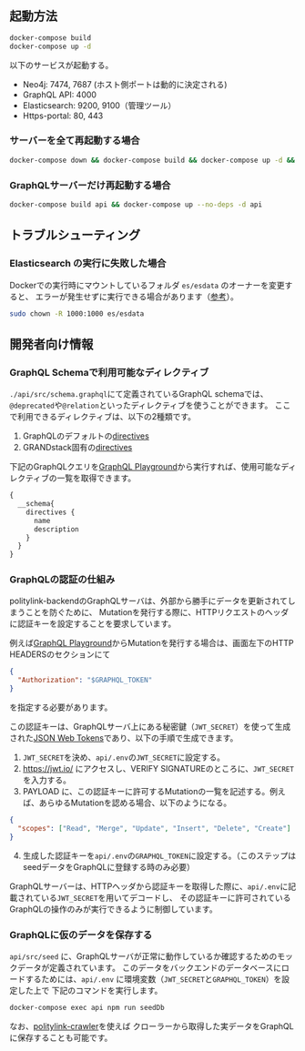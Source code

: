 ## 起動方法

```bash
docker-compose build
docker-compose up -d
```

以下のサービスが起動する。
* Neo4j: 7474, 7687 (ホスト側ポートは動的に決定される)
* GraphQL API: 4000
* Elasticsearch: 9200, 9100（管理ツール）
* Https-portal: 80, 443

### サーバーを全て再起動する場合

```bash
docker-compose down && docker-compose build && docker-compose up -d && docker-compose logs -f
```

### GraphQLサーバーだけ再起動する場合

```bash
docker-compose build api && docker-compose up --no-deps -d api
```

## トラブルシューティング

### Elasticsearch の実行に失敗した場合

Dockerでの実行時にマウントしているフォルダ `es/esdata` のオーナーを変更すると、
エラーが発生せずに実行できる場合があります（[参考](https://techoverflow.net/2020/04/18/how-to-fix-elasticsearch-docker-accessdeniedexception-usr-share-elasticsearch-data-nodes/)）。

```bash
sudo chown -R 1000:1000 es/esdata
```

## 開発者向け情報

### GraphQL Schemaで利用可能なディレクティブ

`./api/src/schema.graphql`にて定義されているGraphQL schemaでは、`@deprecated`や`@relation`といったディレクティブを使うことができます。 
ここで利用できるディレクティブは、以下の2種類です。

1. GraphQLのデフォルトの[directives](https://www.apollographql.com/docs/apollo-server/schema/directives/)
2. GRANDstack固有の[directives](https://grandstack.io/docs/graphql-schema-directives/)

下記のGraphQLクエリを[GraphQL Playground](https://graphql.politylink.jp/)から実行すれば、使用可能なディレクティブの一覧を取得できます。

```graphql
{
  __schema{
    directives {
      name
      description
    }
  }
}
```

### GraphQLの認証の仕組み

politylink-backendのGraphQLサーバは、外部から勝手にデータを更新されてしまうことを防ぐために、
Mutationを発行する際に、HTTPリクエストのヘッダに認証キーを設定することを要求しています。

例えば[GraphQL Playground](https://graphql.politylink.jp/)からMutationを発行する場合は、画面左下のHTTP HEADERSのセクションにて
```json
{
  "Authorization": "$GRAPHQL_TOKEN"
}
```
を指定する必要があります。

この認証キーは、GraphQLサーバ上にある秘密鍵（`JWT_SECRET`）を使って生成された[JSON Web Tokens](https://jwt.io/)であり、以下の手順で生成できます。

1. `JWT_SECRET`を決め、`api/.env`の`JWT_SECRET`に設定する。
2. https://jwt.io/ にアクセスし、VERIFY SIGNATUREのところに、`JWT_SECRET`を入力する。
3. PAYLOAD に、この認証キーに許可するMutationの一覧を記述する。例えば、あらゆるMutationを認める場合、以下のようになる。
```json
{
  "scopes": ["Read", "Merge", "Update", "Insert", "Delete", "Create"]
}
```
4. 生成した認証キーを`api/.env`の`GRAPHQL_TOKEN`に設定する。（このステップはseedデータをGraphQLに登録する時のみ必要）

GraphQLサーバーは、HTTPヘッダから認証キーを取得した際に、`api/.env`に記載されている`JWT_SECRET`を用いてデコードし、
その認証キーに許可されているGraphQLの操作のみが実行できるように制御しています。

### GraphQLに仮のデータを保存する

`api/src/seed` に、GraphQLサーバが正常に動作しているか確認するためのモックデータが定義されています。
このデータをバックエンドのデータベースにロードするためには、`api/.env` に環境変数（`JWT_SECRET`と`GRAPHQL_TOKEN`）を設定した上で
下記のコマンドを実行します。

```bash
docker-compose exec api npm run seedDb
```
なお、[politylink-crawler](https://github.com/politylink/politylink-crawler)を使えば
クローラーから取得した実データをGraphQLに保存することも可能です。

